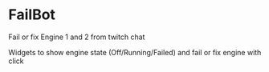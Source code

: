 # FailBot

Fail or fix Engine 1 and 2 from twitch chat

Widgets to show engine state (Off/Running/Failed) and fail or fix engine with click
